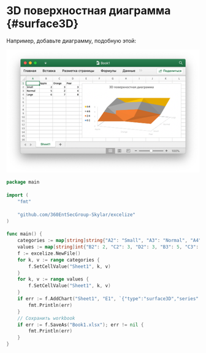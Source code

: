 # 3D поверхностная диаграмма {#surface3D}

Например, добавьте диаграмму, подобную этой:

<p align="center"><img width="770" src="../images/3d_surface_chart.png" alt="создать 3D поверхностная диаграмма с Excelize с помощью Go"></p>

```go
package main

import (
    "fmt"

    "github.com/360EntSecGroup-Skylar/excelize"
)

func main() {
    categories := map[string]string{"A2": "Small", "A3": "Normal", "A4": "Large", "B1": "Apple", "C1": "Orange", "D1": "Pear"}
    values := map[string]int{"B2": 2, "C2": 3, "D2": 3, "B3": 5, "C3": 2, "D3": 4, "B4": 6, "C4": 7, "D4": 8}
    f := excelize.NewFile()
    for k, v := range categories {
        f.SetCellValue("Sheet1", k, v)
    }
    for k, v := range values {
        f.SetCellValue("Sheet1", k, v)
    }
    if err := f.AddChart("Sheet1", "E1", `{"type":"surface3D","series":[{"name":"Sheet1!$A$2","categories":"","values":"Sheet1!$B$2:$D$2"},{"name":"Sheet1!$A$3","categories":"Sheet1!$B$1:$D$1","values":"Sheet1!$B$3:$D$3"},{"name":"Sheet1!$A$4","categories":"Sheet1!$B$1:$D$1","values":"Sheet1!$B$4:$D$4"}],"format":{"x_scale":1.0,"y_scale":1.0,"x_offset":15,"y_offset":10,"print_obj":true,"lock_aspect_ratio":false,"locked":false},"legend":{"position":"left","show_legend_key":false},"title":{"name":"3D поверхностная диаграмма"}}`); err != nil {
        fmt.Println(err)
    }
    // Сохранить workbook
    if err := f.SaveAs("Book1.xlsx"); err != nil {
        fmt.Println(err)
    }
}
```
